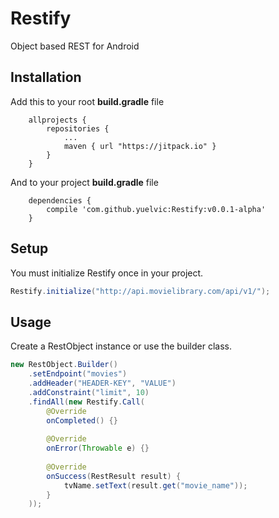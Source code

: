 # Restify
Object based REST for Android

## Installation

Add this to your root **build.gradle** file

```
	allprojects {
		repositories {
			...
			maven { url "https://jitpack.io" }
		}
	}
```

And to your project **build.gradle** file

```
  	dependencies {
		compile 'com.github.yuelvic:Restify:v0.0.1-alpha'
	}
```

## Setup

You must initialize Restify once in your project.

```java
Restify.initialize("http://api.movielibrary.com/api/v1/");
```

## Usage

Create a RestObject instance or use the builder class.

```java
new RestObject.Builder()
	.setEndpoint("movies")
	.addHeader("HEADER-KEY", "VALUE")
	.addConstraint("limit", 10)
	.findAll(new Restify.Call(
		@Override
		onCompleted() {}
		
		@Override
		onError(Throwable e) {}
		
		@Override
		onSuccess(RestResult result) {
			tvName.setText(result.get("movie_name"));
		}
	));
```
